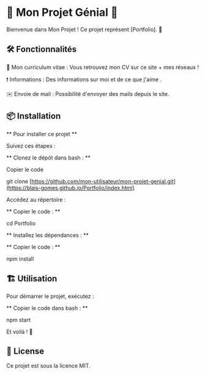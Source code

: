 # 🌟 Mon Projet Génial 🌟
Bienvenue dans Mon Projet ! Ce projet représent [Portfolio]. 🚀

## 🛠️ Fonctionnalités
📃 Mon curriculum vitae : Vous retrouvez mon CV sur ce site + mes réseaux !

❗️ Informations : Des informations sur moi et de ce que j'aime . 

✉️ Envoie de mail : Possibilité d'envoyer des mails depuis le site.

## 📦 Installation

** Pour installer ce projet **

Suivez ces étapes :

** Clonez le dépôt dans bash : **

Copier le code

git clone [https://github.com/mon-utilisateur/mon-projet-genial.git](https://blais-gomes.github.io/Portfolio/index.html)

Accédez au répertoire :


** Copier le code : **

cd Portfolio

** Installez les dépendances : **



** Copier le code : **

npm install

## 🏗️ Utilisation
Pour démarrer le projet, exécutez :


** Copier le code dans bash : **

npm start

Et voilà ! 🎉

## 📄 License
Ce projet est sous la licence MIT.

